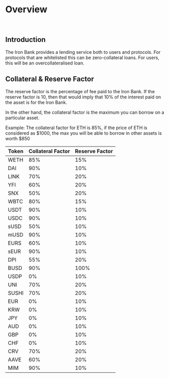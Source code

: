 # Overview

&nbsp;

## Introduction

The Iron Bank provides a lending service both to users and protocols. For protocols that are whitelisted this can be zero-collateral loans. For users, this will be an overcollateralised loan.

## Collateral & Reserve Factor

The reserve factor is the percentage of fee paid to the Iron Bank. If the reserve factor is 10, then that would imply that 10% of the interest paid on the asset is for the Iron Bank.

In the other hand, the collateral factor is the maximum you can borrow on a particular asset.

Example: The collateral factor for ETH is 85%, if the price of ETH is considered as $1000, the max you will be able to borrow in other assets is worth $850

| Token     | Collateral Factor | Reserve Factor |
| --------- | ----------------- | -------------- |
| WETH      | 85%               | 15%            |
| DAI       | 90%               | 10%            |
| LINK      | 70%               | 20%            |
| YFI       | 60%               | 20%            |
| SNX       | 50%               | 20%            |
| WBTC      | 80%               | 15%            |
| USDT      | 90%               | 10%            |
| USDC      | 90%               | 10%            |
| sUSD      | 50%               | 10%            |
| mUSD      | 90%               | 10%            |
| EURS      | 60%               | 10%            |
| sEUR      | 90%               | 10%            |
| DPI       | 55%               | 20%            |
| BUSD      | 90%               | 100%           |
| USDP      | 0%                | 10%            |
| UNI       | 70%               | 20%            |
| SUSHI     | 70%               | 20%            |
| EUR       | 0%                | 10%            |
| KRW       | 0%                | 10%            |
| JPY       | 0%                | 10%            |
| AUD       | 0%                | 10%            |
| GBP       | 0%                | 10%            |
| CHF       | 0%                | 10%            |
| CRV       | 70%               | 20%            |
| AAVE      | 60%               | 20%            |
| MIM       | 90%               | 10%            |

